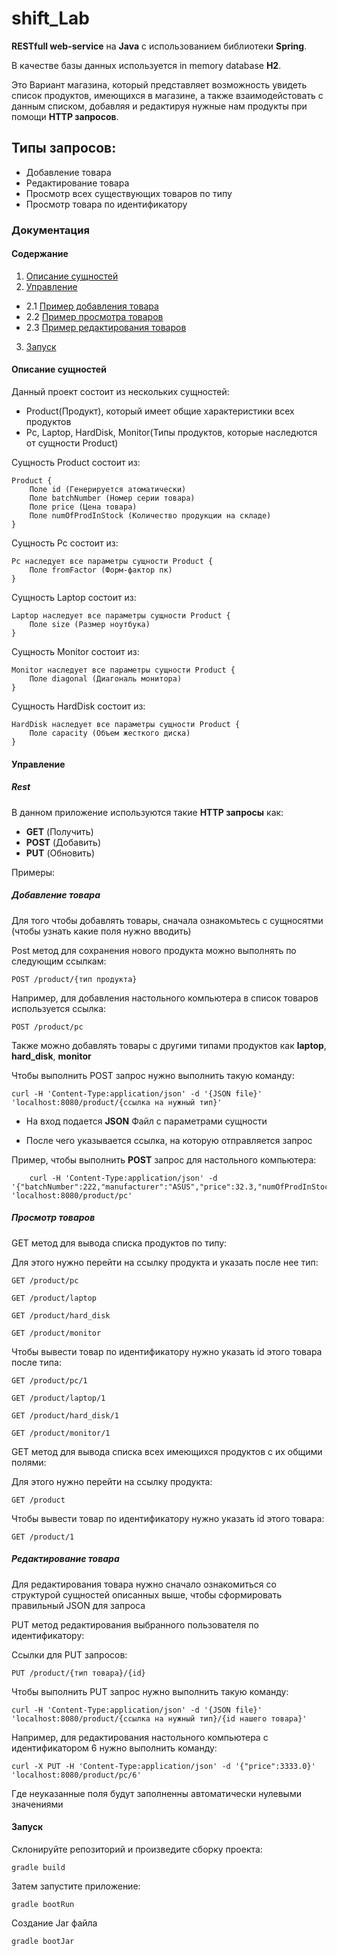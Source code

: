 # shift_Lab
**RESTfull web-service** на **Java** c использованием библиотеки **Spring**.

В качестве базы данных используется in memory database **H2**.

Это Вариант магазина, который представляет возможность увидеть список продуктов, имеющихся в магазине, а также взаимодейстовать с данным списком, добавляя и редактируя нужные нам продукты при помощи **HTTP запросов**. 

## Типы запросов:
* Добавление товара
* Редактирование товара
* Просмотр всех существующих товаров по типу
* Просмотр товара по идентификатору

### Документация

#### Содержание
1. [Описание сущностей](id-section1)
2. [Управление](id-section2)
- 2.1 [Пример добавления товара](id-section4)
- 2.2 [Пример просмотра товаров](id-section5)
- 2.3 [Пример редактирования товаров](id-section6)
3. [Запуск](id-section3)

<div id='id-section1'/>

#### Описание сущностей
Данный проект состоит из нескольких сущностей: 
* Product(Продукт), который имеет общие характеристики всех продуктов
* Pc, Laptop, HardDisk, Monitor(Типы продуктов, которые наследются от сущности Product)

Сущность Product состоит из:
```
Product {
    Поле id (Генерируется атоматически)
    Поле batchNumber (Номер серии товара)
    Поле price (Цена товара)
    Поле numOfProdInStock (Количество продукции на складе)
}
``` 

Сущность Pc состоит из:
```
Pc наследует все параметры сущности Product {
    Поле fromFactor (Форм-фактор пк)
}
``` 

Сущность Laptop состоит из:
```
Laptop наследует все параметры сущности Product {
    Поле size (Размер ноутбука)
}
``` 

Сущность Monitor состоит из:
```
Monitor наследует все параметры сущности Product {
    Поле diagonal (Диагональ монитора)
}
``` 

Сущность HardDisk состоит из:
```
HardDisk наследует все параметры сущности Product {
    Поле capacity (Объем жесткого диска) 
}
``` 

<div id='id-section2'/>

#### Управление
##### Rest

В данном приложение используются такие **HTTP запросы** как:
* **GET** (Получить)
* **POST** (Добавить)
* **PUT**  (Обновить)

Примеры:

<div id='id-section4'/>

##### Добавление товара 
Для того чтобы добавлять товары, сначала ознакомьтесь с сущносятми (чтобы узнать какие поля нужно вводить)

Post метод для сохранения нового продукта можно выполнять по следующим ссылкам:
    
    POST /product/{тип продукта}

Например, для добавления настольного компьютера в список товаров используется ссылка:
    
    POST /product/pc
    
Также можно добавлять товары с другими типами продуктов как **laptop**, **hard_disk**, **monitor**

Чтобы выполнить POST запрос нужно выполнить такую команду:

    curl -H 'Content-Type:application/json' -d '{JSON file}' 'localhost:8080/product/{ссылка на нужный тип}'

* На вход подается **JSON** Файл с параметрами сущности 

* После чего указывается ссылка, на которую отправляется запрос

Пример, чтобы выполнить **POST** запрос для настольного компьютера:

        curl -H 'Content-Type:application/json' -d '{"batchNumber":222,"manufacturer":"ASUS","price":32.3,"numOfProdInStock":10,"formFactor":"desktop"}' 'localhost:8080/product/pc'

<div id='id-section5'/>

##### Просмотр товаров

GET метод для вывода списка продуктов по типу:

Для этого нужно перейти на ссылку продукта и указать после нее тип:
    
    GET /product/pc

    GET /product/laptop
    
    GET /product/hard_disk
    
    GET /product/monitor
    
Чтобы вывести товар по идентификатору нужно указать id этого товара после типа:

    GET /product/pc/1
    
    GET /product/laptop/1
        
    GET /product/hard_disk/1
        
    GET /product/monitor/1

GET метод для вывода списка всех имеющихся продуктов с их общими полями:

Для этого нужно перейти на ссылку продукта:
    
    GET /product
    
Чтобы вывести товар по идентификатору нужно указать id этого товара:
    
    GET /product/1

<div id='id-section6'/>

##### Редактирование товара    
Для редактирования товара нужно сначало ознакомиться со структурой сущностей описанных выше, 
чтобы сформировать правильный JSON для запроса

PUT метод редактирования выбранного пользователя по идентификатору:

Ссылки для PUT запросов:

    PUT /product/{тип товара}/{id}
    
Чтобы выполнить PUT запрос нужно выполнить такую команду:

    curl -H 'Content-Type:application/json' -d '{JSON file}' 'localhost:8080/product/{ссылка на нужный тип}/{id нашего товара}'
    
    
Например, для редактирования настольного компьютера с идентификатором 6 нужно выполнить команду:

    curl -X PUT -H 'Content-Type:application/json' -d '{"price":3333.0}' 'localhost:8080/product/pc/6'

Где неуказанные поля будут заполненны автоматически нулевыми значениями


<div id='id-section3'/>

#### Запуск
Склонируйте репозиторий и произведите сборку проекта:

`gradle build`

Затем запустите приложение:

`gradle bootRun`

Создание Jar файла

`gradle bootJar`
